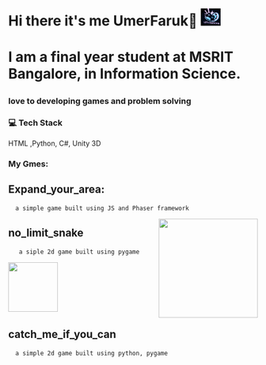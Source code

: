 <h1> Hi there it's me UmerFaruk👋 <img src="/Companylogo.jpeg" width="40" height="35"><h1>


  I am a final year student at MSRIT Bangalore, in Information Science.  
  ### love to developing games and problem solving 
<!--   <img align='right' src="/Companylogo.jpeg" width="400"> -->
  
 ###  :computer: Tech Stack 
 HTML ,Python, C#,  Unity 3D
 
 ###  My Gmes:
 
 ## Expand_your_area:
      a simple game built using JS and Phaser framework
  <img align='right' src="https://github.com/Umer-Faruk/catch_me_if_you_can/blob/master/gifimage.gif?raw=true"  width="200" height="200"/>
 
  
  
 
 ## no_limit_snake
       a siple 2d game built using pygame
  <img aling="right" src = "https://github.com/Umer-Faruk/catch_me_if_you_can/blob/master/gifimage.gif?raw=true"  width="100" height="100"/>
      

 
  
  ## catch_me_if_you_can
      a simple 2d game built using python, pygame
<!-- <img align='right' src="https://github.com/Umer-Faruk/catch_me_if_you_can/blob/master/gifimage.gif" width="200" height="200/> -->

  
      
  
      
 
  
      
      
 
  
  

 
 





